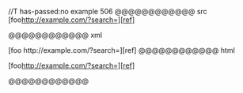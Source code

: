 //T has-passed:no
example 506
@@@@@@@@@@@@ src
[foo<http://example.com/?search=][ref]>

[ref]: /uri
@@@@@@@@@@@@ xml
<?xml version="1.0" encoding="UTF-8"?>
<!DOCTYPE document SYSTEM "CommonMark.dtd">
<document xmlns="http://commonmark.org/xml/1.0">
  <paragraph>
    <text>[foo</text>
    <link destination="http://example.com/?search=][ref]" title="">
      <text>http://example.com/?search=][ref]</text>
    </link>
  </paragraph>
</document>
@@@@@@@@@@@@ html
<p>[foo<a href="http://example.com/?search=%5D%5Bref%5D">http://example.com/?search=][ref]</a></p>
@@@@@@@@@@@@
